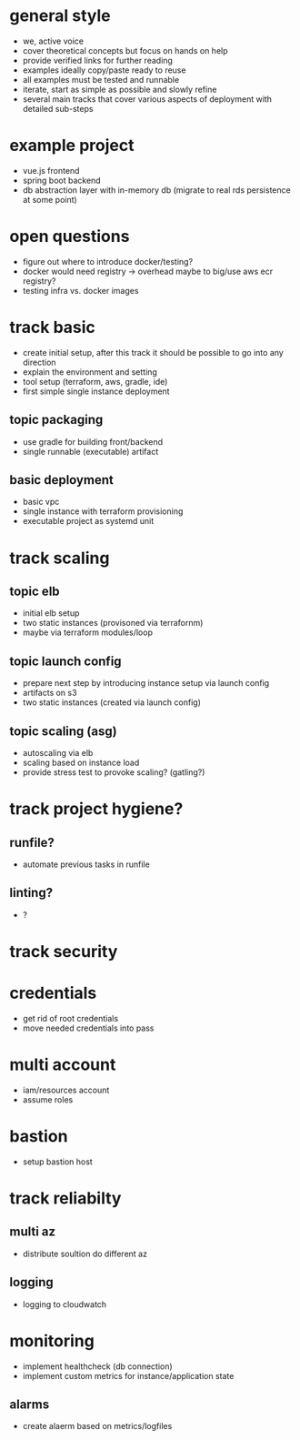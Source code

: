 # general style
- we, active voice
- cover theoretical concepts but focus on hands on help
- provide verified links for further reading
- examples ideally copy/paste ready to reuse
- all examples must be tested and runnable
- iterate, start as simple as possible and slowly refine
- several main tracks that cover various aspects of deployment with detailed sub-steps

# example project
- vue.js frontend
- spring boot backend
- db abstraction layer with in-memory db (migrate to real rds persistence at some point)


# open questions

- figure out where to introduce docker/testing?
- docker would need registry -> overhead maybe to big/use aws ecr registry?
- testing infra vs. docker images


# track basic
- create initial setup, after this track it should be possible to go into any direction
- explain the environment and setting
- tool setup (terraform, aws, gradle, ide)
- first simple single instance deployment

## topic packaging
- use gradle for building front/backend
- single runnable (executable) artifact

## basic deployment
- basic vpc
- single instance with terraform provisioning
- executable project as systemd unit

# track scaling

## topic elb
- initial elb setup
- two static instances (provisoned via terrafornm)
- maybe via terraform modules/loop

## topic launch config
- prepare next step by introducing instance setup via launch config
- artifacts on s3
- two static instances (created via launch config)

## topic scaling (asg)
- autoscaling via elb
- scaling based on instance load
- provide stress test to provoke scaling? (gatling?)

# track project hygiene?

## runfile?
- automate previous tasks in runfile

## linting?
- ?

# track security

# credentials
- get rid of root credentials
- move needed credentials into pass

# multi account
- iam/resources account
- assume roles

# bastion
- setup bastion host

# track reliabilty

## multi az
- distribute soultion do different az

## logging
- logging to cloudwatch

# monitoring
- implement healthcheck (db connection)
- implement custom metrics for instance/application state

## alarms
- create alaerm based on metrics/logfiles
